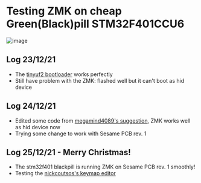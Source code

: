
# Testing ZMK on cheap Green(Black)pill STM32F401CCU6

![image](https://user-images.githubusercontent.com/95753855/147224400-07c82a33-d80b-4757-b311-69117fd78a8d.png)

## Log 23/12/21
- The [tinyuf2 bootloader](https://github.com/Deemen17/zmk-config-blackpill_f401/tree/main/tinyuf2_bootloader_stm32f401_blackpill) works perfectly
- Still have problem with the ZMK: flashed well but it can't boot as hid device

## Log 24/12/21
- Edited some code from [megamind4089's suggestion](https://gist.github.com/megamind4089/43ae5e3eb13022c0ce395161c7640e4b), ZMK works well as hid device now
- Trying some change to work with Sesame PCB rev. 1
  
## Log 25/12/21 - Merry Christmas!
- The stm32f401 blackpill is running ZMK on Sesame PCB rev. 1 smoothly!
- Testing the [nickcoutsos's keymap editor](https://github.com/nickcoutsos/keymap-editor)

